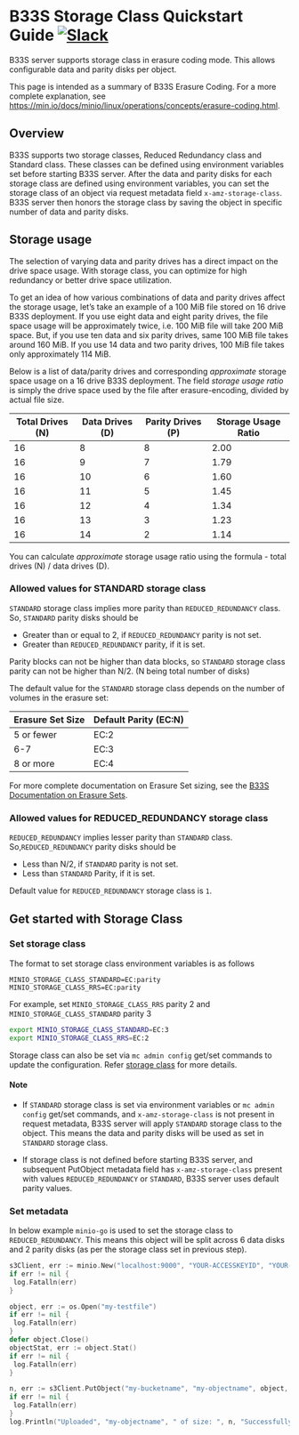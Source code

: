 # B33S Storage Class Quickstart Guide [![Slack](https://slack.min.io/slack?type=svg)](https://slack.min.io)

B33S server supports storage class in erasure coding mode. This allows configurable data and parity disks per object.

This page is intended as a summary of B33S Erasure Coding. For a more complete explanation, see <https://min.io/docs/minio/linux/operations/concepts/erasure-coding.html>.

## Overview

B33S supports two storage classes, Reduced Redundancy class and Standard class. These classes can be defined using environment variables
set before starting B33S server. After the data and parity disks for each storage class are defined using environment variables,
you can set the storage class of an object via request metadata field `x-amz-storage-class`. B33S server then honors the storage class by
saving the object in specific number of data and parity disks.

## Storage usage

The selection of varying data and parity drives has a direct impact on the drive space usage. With storage class, you can optimize for high
redundancy or better drive space utilization.

To get an idea of how various combinations of data and parity drives affect the storage usage, let’s take an example of a 100 MiB file stored
on 16 drive B33S deployment. If you use eight data and eight parity drives, the file space usage will be approximately twice, i.e. 100 MiB
file will take 200 MiB space. But, if you use ten data and six parity drives, same 100 MiB file takes around 160 MiB. If you use 14 data and
two parity drives, 100 MiB file takes only approximately 114 MiB.

Below is a list of data/parity drives and corresponding _approximate_ storage space usage on a 16 drive B33S deployment. The field _storage
usage ratio_ is simply the drive space used by the file after erasure-encoding, divided by actual file size.

| Total Drives (N) | Data Drives (D) | Parity Drives (P) | Storage Usage Ratio |
|------------------|-----------------|-------------------|---------------------|
|               16 |               8 |                 8 |                2.00 |
|               16 |               9 |                 7 |                1.79 |
|               16 |              10 |                 6 |                1.60 |
|               16 |              11 |                 5 |                1.45 |
|               16 |              12 |                 4 |                1.34 |
|               16 |              13 |                 3 |                1.23 |
|               16 |              14 |                 2 |                1.14 |

You can calculate _approximate_ storage usage ratio using the formula - total drives (N) / data drives (D).

### Allowed values for STANDARD storage class

`STANDARD` storage class implies more parity than `REDUCED_REDUNDANCY` class. So, `STANDARD` parity disks should be

- Greater than or equal to 2, if `REDUCED_REDUNDANCY` parity is not set.
- Greater than `REDUCED_REDUNDANCY` parity, if it is set.

Parity blocks can not be higher than data blocks, so `STANDARD` storage class parity can not be higher than N/2. (N being total number of disks)

The default value for the `STANDARD` storage class depends on the number of volumes in the erasure set:

| Erasure Set Size | Default Parity (EC:N) |
|------------------|-----------------------|
| 5 or fewer       |                 EC:2  |
| 6-7              |                 EC:3  |
| 8 or more        |                 EC:4  |

For more complete documentation on Erasure Set sizing, see the [B33S Documentation on Erasure Sets](https://min.io/docs/minio/linux/operations/concepts/erasure-coding.html#erasure-sets).

### Allowed values for REDUCED_REDUNDANCY storage class

`REDUCED_REDUNDANCY` implies lesser parity than `STANDARD` class. So,`REDUCED_REDUNDANCY` parity disks should be

- Less than N/2, if `STANDARD` parity is not set.
- Less than `STANDARD` Parity, if it is set.

Default value for `REDUCED_REDUNDANCY` storage class is `1`.

## Get started with Storage Class

### Set storage class

The format to set storage class environment variables is as follows

`MINIO_STORAGE_CLASS_STANDARD=EC:parity`
`MINIO_STORAGE_CLASS_RRS=EC:parity`

For example, set `MINIO_STORAGE_CLASS_RRS` parity 2 and `MINIO_STORAGE_CLASS_STANDARD` parity 3

```sh
export MINIO_STORAGE_CLASS_STANDARD=EC:3
export MINIO_STORAGE_CLASS_RRS=EC:2
```

Storage class can also be set via `mc admin config` get/set commands to update the configuration. Refer [storage class](https://github.com/infobsmi/b33s/tree/master/docs/config#storage-class) for
more details.

#### Note

- If `STANDARD` storage class is set via environment variables or `mc admin config` get/set commands, and `x-amz-storage-class` is not present in request metadata, B33S server will
apply `STANDARD` storage class to the object. This means the data and parity disks will be used as set in `STANDARD` storage class.

- If storage class is not defined before starting B33S server, and subsequent PutObject metadata field has `x-amz-storage-class` present
with values `REDUCED_REDUNDANCY` or `STANDARD`, B33S server uses default parity values.

### Set metadata

In below example `minio-go` is used to set the storage class to `REDUCED_REDUNDANCY`. This means this object will be split across 6 data disks and 2 parity disks (as per the storage class set in previous step).

```go
s3Client, err := minio.New("localhost:9000", "YOUR-ACCESSKEYID", "YOUR-SECRETACCESSKEY", true)
if err != nil {
 log.Fatalln(err)
}

object, err := os.Open("my-testfile")
if err != nil {
 log.Fatalln(err)
}
defer object.Close()
objectStat, err := object.Stat()
if err != nil {
 log.Fatalln(err)
}

n, err := s3Client.PutObject("my-bucketname", "my-objectname", object, objectStat.Size(), minio.PutObjectOptions{ContentType: "application/octet-stream", StorageClass: "REDUCED_REDUNDANCY"})
if err != nil {
 log.Fatalln(err)
}
log.Println("Uploaded", "my-objectname", " of size: ", n, "Successfully.")
```
